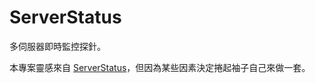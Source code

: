 # ServerStatus
多伺服器即時監控探針。

本專案靈感來自 [ServerStatus](https://github.com/cppla/ServerStatus)，但因為某些因素決定捲起袖子自己來做一套。
